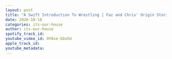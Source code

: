 ```yaml
---
layout: post
title: "A Swift Introduction To Wrestling | Faz and Chris' Origin Stories | #EP1"
date: 2020-10-18
categories: its-our-house
author: its-our-house
spotify_track_id: 
youtube_video_id: OY6ve-kbxhU
apple_track_id: 
youtube_metadata: 
---
```

